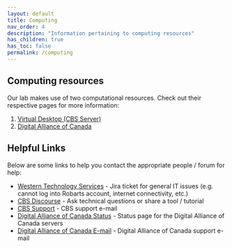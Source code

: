 ```yaml
---
layout: default
title: Computing
nav_order: 4
description: "Information pertaining to computing resources"
has_children: true
has_toc: false
permalink: /computing
---
```


## Computing resources
Our lab makes use of two computational resources. Check out their respective
pages for more information:
  1. [Virtual Desktop (CBS Server)](/wiki/computing/cbs)
  1. [Digital Alliance of Canada](/wiki/computing/alliance-can)
  
## Helpful Links
Below are some links to help you contact the appropriate people / forum for
help:
* [Western Technology Services] - Jira ticket for general IT issues (e.g. 
cannot log into Robarts account, internet connectivity, etc.)
* [CBS Discourse] - Ask technical questions or share a tool / tutorial
* [CBS Support] - CBS support e-mail
* [Digital Alliance of Canada Status] - Status page for the Digital Alliance of
Canada servers
* [Digital Alliance of Canada E-mail] - Digital Alliance of Canada support 
e-mail


[Western Technology Services]: https://wts.uwo.ca/helpdesk/index.html
[CBS Discourse]: https://cbs-discourse.uwo.ca/
[CBS Support]: mailto:support-cbs-server@uwo.ca
[Digital Alliance of Canada Status]: https://status.alliancecan.ca/
[Digital Alliance of Canada E-mail]: mailto:support@computecanada.ca
